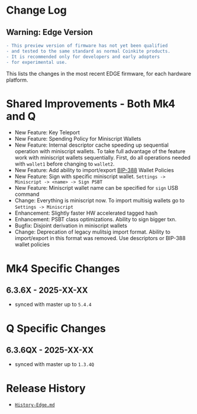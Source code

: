# Change Log

## Warning: Edge Version

```diff
- This preview version of firmware has not yet been qualified
- and tested to the same standard as normal Coinkite products.
- It is recommended only for developers and early adopters
- for experimental use.
```

This lists the changes in the most recent EDGE firmware, for each hardware platform.

# Shared Improvements - Both Mk4 and Q

- New Feature: Key Teleport
- New Feature: Spending Policy for Miniscript Wallets
- New Feature: Internal descriptor cache speeding up sequential operation with miniscript wallets. 
  To take full advantage of the feature work with miniscript wallets sequentially. First, do all operations 
  needed with `wallet1` before changing to `wallet2`.
- New Feature: Add ability to import/export [BIP-388](https://github.com/bitcoin/bips/blob/master/bip-0388.mediawiki) Wallet Policies
- New Feature: Sign with specific miniscript wallet. `Settings -> Miniscript -> <name> -> Sign PSBT`
- New Feature: Miniscript wallet name can be specified for `sign` USB command
- Change: Everything is miniscript now. To import multisig wallets go to `Settings -> Miniscript`
- Enhancement: Slightly faster HW accelerated tagged hash
- Enhancement: PSBT class optimizations. Ability to sign bigger txn.
- Bugfix: Disjoint derivation in miniscript wallets
- Change: Deprecation of legacy mulitsig import format. Ability to import/export in this format was removed.
  Use descriptors or BIP-388 wallet  policies

# Mk4 Specific Changes

## 6.3.6X - 2025-XX-XX

- synced with master up to `5.4.4`


# Q Specific Changes

## 6.3.6QX - 2025-XX-XX

- synced with master up to `1.3.4Q`


# Release History

- [`History-Edge.md`](History-Edge.md)
